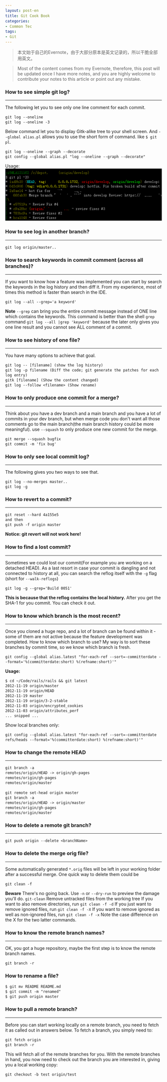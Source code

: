 ```yaml
---
layout: post-en
title: Git Cook Book
categories:
- Common Tec
tags:
- Git
---
```


> 本文始于自己的Evernote，由于大部分原本是英文记录的，所以干脆全部用英文。

> Most of the content comes from my Evernote, therefore, this post will be updated once I have more notes, and you are highly welcome to contribute your notes to this article or point out any mistake.

### How to see simple git log?

-------------
The following let you to see only one line comment for each commit.
```
git log --oneline
git log --oneline -3
```
Below command let you to display Gitk-alike tree to your shell screen. And `--global alias.pl` allows you to use the short form of command. like `$ git pl`.
```
git log --oneline --graph --decorate
git config --global alias.pl "log --oneline --graph --decorate"
```
Usage:
![](/media/pic2014/0203-1.png)
### How to see log in another branch?
-------------
```shell
git log origin/master..
```
### How to search keywords in commit comment (across all branches)?
-------------
If you want to know how a feature was implemented you can start by search the keywords in the log history and then diff it. From my experience, most of times this method is faster than search in the IDE.

```
git log --all --grep='a keyword'
```
**Note**
`--grep` can bring you the entire commit message instead of ONE line which contains the keywords. This command is better than the shell `grep` command `git log --all |grep 'keyword'` because the later only gives you one line result and you cannot see ALL comment of a commit.
### How to see history of one file?
-------------
You have many options to achieve that goal.
```
git log -- [filename] (show the log history)
git log -p filename (Diff the code; git generate the patches for each log entry)
gitk [filename] (Show the content changed)
git log --follow <filename> (Show rename)
```
### How to only produce one commit for a merge?
-----------
Think about you have a dev branch and a main branch and you have a lot of commits in your dev branch, but when merge code you don't want all those comments go to the main branch(the main branch history could be more meaningful). use `--squash` to only produce one new commit for the merge.
```
git merge --squash bugfix
git commit -m 'fix bug'
```

### How to only see local commit log?
-----------
The following gives you two ways to see that.
```
git log --no-merges master..
git log -g
```

### How to revert to a commit?
----------------
```
git reset --hard 4a155e5
and then 
git push -f origin master
```
**Notice: git revert will not work here!**

### How to find a lost commit?
--------------
Sometimes we could lost our commit(For example you are working on a detached HEAD). As a last resort in case your commit is dangling and not connected to history at all, you can search the reflog itself with the `-g` flag (short for `--walk-reflogs`)

```
git log -g --grep='Build 0051'
```
**This is because that the reflog contains the local history.**
After you get the SHA-1 for you commit. You can check it out.

### How to know which branch is the most recent?
--------------------
Once you cloned a huge repo, and a lot of branch can be found within it - some of them are not active because the feature development was completed. How to know which branch to use? My way is to sort these branches by commit time, so we know which branch is fresh.

```
git config --global alias.latest "for-each-ref --sort=-committerdate --format='%(committerdate:short) %(refname:short)'"
```

**Usage:**

```
$ cd ~/Code/rails/rails && git latest
2012-11-19 origin/master
2012-11-19 origin/HEAD
2012-11-19 master
2012-11-19 origin/3-2-stable
2012-11-03 origin/encrypted_cookies
2012-11-03 origin/attributes_perf
... snipped ...

```
Show local branches only:

```
git config --global alias.latest "for-each-ref --sort=-committerdate refs/heads --format='%(committerdate:short) %(refname:short)'" 
```
### How to change the remote HEAD
------------
```
git branch -a
remotes/origin/HEAD -> origin/gh-pages
remotes/origin/gh-pages
remotes/origin/master

git remote set-head origin master
git branch -a
remotes/origin/HEAD -> origin/master
remotes/origin/gh-pages
remotes/origin/master
```
### How to delete a remote git branch?
-------------
```
git push origin --delete <branchName>
```
### How to delete the merge orig file?
-------------
Some automatically generated `*.orig` files will be left in your working folder after a successful merge. One quick way to delete them could be
```
git clean -f
```
**Beware** There's no going back. Use `-n` or `--dry-run` to preview the damage you'll do.
 `git-clean`  Remove untracked files from the working tree 
If you want to also remove directories, run `git clean -f -d`
If you just want to remove ignored files, run `git clean -f -X`
If you want to remove ignored as well as non-ignored files, run `git clean -f -x`
Note the case difference on the X for the two latter commands.

### How to know the remote branch names?
-------------
OK, you got a huge repository, maybe the first step is to know the remote branch names.
```
git branch -r
```
### How to rename a file?
```
$ git mv README README.md
$ git commit -m "renamed"
$ git push origin master
```

### How to pull a remote branch?
-------------
Before you can start working locally on a remote branch, you need to fetch it as called out in answers below.
To fetch a branch, you simply need to:
```
git fetch origin
git branch -r
```
This will fetch all of the remote branches for you. With the remote branches in hand, you now need to check out the branch you are interested in, giving you a local working copy:
```
git checkout -b test origin/test
```
 
